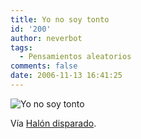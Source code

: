 ```yaml
---
title: Yo no soy tonto
id: '200'
author: neverbot
tags:
  - Pensamientos aleatorios
comments: false
date: 2006-11-13 16:41:25
---
```


![Yo no soy tonto](./Yonosoytonto.jpg "Yo no soy tonto")

Vía [Halón disparado](http://halondisparado.com/?p=1457).